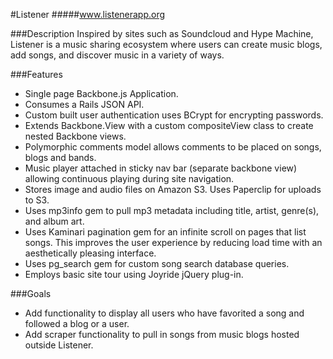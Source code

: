 #Listener
#####www.listenerapp.org

###Description
Inspired by sites such as Soundcloud and Hype Machine, Listener is a music sharing ecosystem where users can create music blogs, add songs, and discover music in a variety of ways.

###Features
* Single page Backbone.js Application.
* Consumes a Rails JSON API.
* Custom built user authentication uses BCrypt for encrypting passwords.
* Extends Backbone.View with a custom compositeView class to create nested Backbone views.
* Polymorphic comments model allows comments to be placed on songs, blogs and bands.
* Music player attached in sticky nav bar (separate backbone view) allowing continuous playing during site navigation.
* Stores image and audio files on Amazon S3. Uses Paperclip for uploads to S3.
* Uses mp3info gem to pull mp3 metadata including title, artist, genre(s), and album art.
* Uses Kaminari pagination gem for an infinite scroll on pages that list songs. This improves the user experience by reducing load time with an aesthetically pleasing interface.
* Uses pg_search gem for custom song search database queries.
* Employs basic site tour using Joyride jQuery plug-in.

###Goals
* Add functionality to display all users who have favorited a song and followed a blog or a user.
* Add scraper functionality to pull in songs from music blogs hosted outside Listener.
